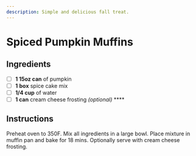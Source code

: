 ```yaml
---
description: Simple and delicious fall treat.
---
```


# Spiced Pumpkin Muffins

## Ingredients

* [ ] **1 15oz can** of pumpkin
* [ ] **1** **box** spice cake mix
* [ ] **1/4 cup** of water
* [ ] **1 can** cream cheese frosting _\(optional\)_ ****

## Instructions

Preheat oven to 350F. Mix all ingredients in a large bowl. Place mixture in muffin pan and bake for 18 mins. Optionally serve with cream cheese frosting.
